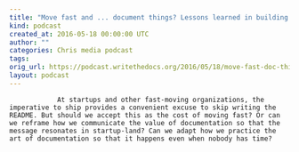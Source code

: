 ```yaml
---
title: "Move fast and ... document things? Lessons learned in building documentation culture at a startup, by Ruthie BenDor"
kind: podcast
created_at: 2016-05-18 00:00:00 UTC
author: ""
categories: Chris media podcast
tags: 
orig_url: https://podcast.writethedocs.org/2016/05/18/move-fast-doc-things-ruthie-bendor/
layout: podcast
---
```


                At startups and other fast-moving organizations, the imperative to ship provides a convenient excuse to skip writing the README. But should we accept this as the cost of moving fast? Or can we reframe how we communicate the value of documentation so that the message resonates in startup-land? Can we adapt how we practice the art of documentation so that it happens even when nobody has time?
            